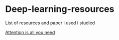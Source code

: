 # Deep-learning-resources
List of resources and paper i used i studied

[Attention is all you need](https://arxiv.org/abs/1706.03762)
